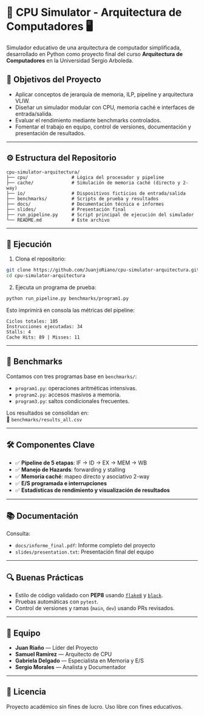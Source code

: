 # 🧠 CPU Simulator - Arquitectura de Computadores 🖥️

Simulador educativo de una arquitectura de computador simplificada, desarrollado en Python como proyecto final del curso **Arquitectura de Computadores** en la Universidad Sergio Arboleda.

## 🎯 Objetivos del Proyecto

- Aplicar conceptos de jerarquía de memoria, ILP, pipeline y arquitectura VLIW.
- Diseñar un simulador modular con CPU, memoria caché e interfaces de entrada/salida.
- Evaluar el rendimiento mediante benchmarks controlados.
- Fomentar el trabajo en equipo, control de versiones, documentación y presentación de resultados.

---

## ⚙️ Estructura del Repositorio

```
cpu-simulator-arquitectura/
├── cpu/                # Lógica del procesador y pipeline
├── cache/              # Simulación de memoria caché (directo y 2-way)
├── io/                 # Dispositivos ficticios de entrada/salida
├── benchmarks/         # Scripts de prueba y resultados
├── docs/               # Documentación técnica e informes
├── slides/             # Presentación final
├── run_pipeline.py     # Script principal de ejecución del simulador
└── README.md           # Este archivo
```

---

## 🚀 Ejecución

1. Clona el repositorio:

```bash
git clone https://github.com/JuanjoRiano/cpu-simulator-arquitectura.git
cd cpu-simulator-arquitectura
```

2. Ejecuta un programa de prueba:

```bash
python run_pipeline.py benchmarks/program1.py
```

Esto imprimirá en consola las métricas del pipeline:

```
Ciclos totales: 105
Instrucciones ejecutadas: 34
Stalls: 4
Cache Hits: 89 | Misses: 11
```

---

## 🧪 Benchmarks

Contamos con tres programas base en `benchmarks/`:

- `program1.py`: operaciones aritméticas intensivas.
- `program2.py`: accesos masivos a memoria.
- `program3.py`: saltos condicionales frecuentes.

Los resultados se consolidan en:  
📄 `benchmarks/results_all.csv`

---

## 🛠️ Componentes Clave

- ✅ **Pipeline de 5 etapas**: IF → ID → EX → MEM → WB
- ✅ **Manejo de Hazards**: forwarding y stalling
- ✅ **Memoria caché**: mapeo directo y asociativo 2-way
- ✅ **E/S programada e interrupciones**
- ✅ **Estadísticas de rendimiento y visualización de resultados**

---

## 📚 Documentación

Consulta:

- `docs/informe_final.pdf`: Informe completo del proyecto
- `slides/presentation.txt`: Presentación final del equipo

---

## 🔍 Buenas Prácticas

- Estilo de código validado con **PEP8** usando [`flake8`](https://flake8.pycqa.org/) y [`black`](https://black.readthedocs.io/).
- Pruebas automáticas con `pytest`.
- Control de versiones y ramas (`main`, `dev`) usando PRs revisados.

---

## 👥 Equipo

- **Juan Riaño** — Líder del Proyecto
- **Samuel Ramírez** — Arquitecto de CPU
- **Gabriela Delgado** — Especialista en Memoria y E/S
- **Sergio Morales** — Analista y Documentador

---

## 📄 Licencia

Proyecto académico sin fines de lucro. Uso libre con fines educativos.

